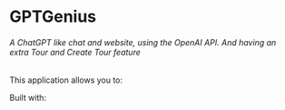 # GPTGenius

###### A ChatGPT like chat and website, using the OpenAI API. And having an extra Tour and Create Tour feature

This application allows you to:


Built with:


&nbsp;
&nbsp;
